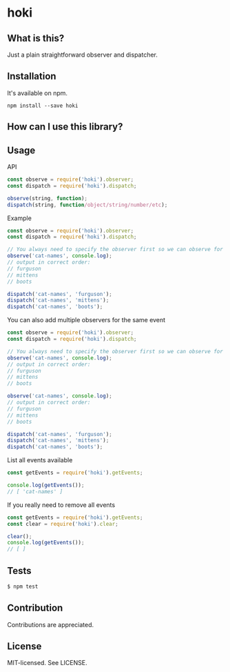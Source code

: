 hoki
======

What is this?
------
Just a plain straightforward observer and dispatcher.

Installation
------
It's available on npm.
```
npm install --save hoki
```

How can I use this library?
------

Usage
------
API
```js
const observe = require('hoki').observer;
const dispatch = require('hoki').dispatch;

observe(string, function);
dispatch(string, function/object/string/number/etc);
```

Example
```js
const observe = require('hoki').observer;
const dispatch = require('hoki').dispatch;

// You always need to specify the observer first so we can observe for events
observe('cat-names', console.log);
// output in correct order:
// furguson
// mittens
// boots

dispatch('cat-names', 'furguson');
dispatch('cat-names', 'mittens');
dispatch('cat-names', 'boots');
```
You can also add multiple observers for the same event
```js
const observe = require('hoki').observer;
const dispatch = require('hoki').dispatch;

// You always need to specify the observer first so we can observe for events
observe('cat-names', console.log);
// output in correct order:
// furguson
// mittens
// boots

observe('cat-names', console.log);
// output in correct order:
// furguson
// mittens
// boots

dispatch('cat-names', 'furguson');
dispatch('cat-names', 'mittens');
dispatch('cat-names', 'boots');
```

List all events available
```js
const getEvents = require('hoki').getEvents;

console.log(getEvents());
// [ 'cat-names' ]
```

If you really need to remove all events
```js
const getEvents = require('hoki').getEvents;
const clear = require('hoki').clear;

clear();
console.log(getEvents());
// [ ]
```

Tests
------
```bash
$ npm test
```

Contribution
------
Contributions are appreciated.

License
------
MIT-licensed. See LICENSE.
